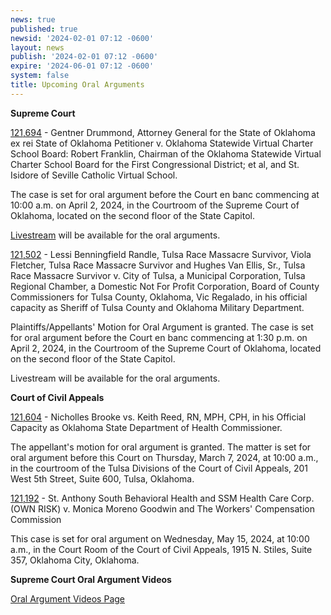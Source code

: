 ```yaml
---
news: true
published: true
newsid: '2024-02-01 07:12 -0600'
layout: news
publish: '2024-02-01 07:12 -0600'
expire: '2024-06-01 07:12 -0600'
system: false
title: Upcoming Oral Arguments
---
```

**Supreme Court**

[121,694](https://www.oscn.net/dockets/GetCaseInformation.aspx?db=appellate&number=121694) - Gentner Drummond, Attorney General for the State of Oklahoma ex rei State of Oklahoma Petitioner v. Oklahoma Statewide Virtual Charter School Board: Robert Franklin, Chairman of the Oklahoma Statewide Virtual Charter School Board for the First Congressional District; et al, and St. Isidore of Seville Catholic Virtual School.  

The case is set for oral argument before the Court en banc commencing at 10:00 a.m. on April 2, 2024, in the Courtroom of the Supreme Court of Oklahoma, located on the second floor of the State Capitol.

[Livestream](https://youtube.com/live/dWrIgT7dTsg?feature=share) will be available for the oral arguments.

[121,502](https://www.oscn.net/dockets/GetCaseInformation.aspx?db=appellate&number=121502) - Lessi Benningfield Randle, Tulsa Race Massacre Survivor, Viola Fletcher, Tulsa Race Massacre Survivor and Hughes Van Ellis, Sr., Tulsa Race Massacre Survivor v. City of Tulsa, a Municipal Corporation, Tulsa Regional Chamber, a Domestic Not For Profit Corporation, Board of County Commissioners for Tulsa County, Oklahoma, Vic Regalado, in his official capacity as Sheriff of Tulsa County and Oklahoma Military Department.

Plaintiffs/Appellants' Motion for Oral Argument is granted. The case is set for oral argument before the Court en banc commencing at 1:30 p.m. on April 2, 2024, in the Courtroom of the Supreme Court of Oklahoma, located on the second floor of the State
Capitol.

Livestream will be available for the oral arguments.


**Court of Civil Appeals**

[121,604](https://www.oscn.net/dockets/GetCaseInformation.aspx?db=appellate&number=121604) - Nicholles Brooke vs. Keith Reed, RN, MPH, CPH, in his Official Capacity as Oklahoma State Department of Health Commissioner.

The appellant's motion for oral argument is granted. The matter is set for oral argument before this Court on Thursday, March 7, 2024, at 10:00 a.m., in the courtroom of the Tulsa Divisions of the Court of Civil Appeals, 201 West 5th Street, Suite 600, Tulsa, Oklahoma.

[121,192](https://www.oscn.net/dockets/GetCaseInformation.aspx?db=appellate&number=121192) - St. Anthony South Behavioral Health and SSM Health Care Corp. (OWN RISK)
v.
Monica Moreno Goodwin and The Workers' Compensation Commission

This case is set for oral argument on Wednesday, May 15, 2024, at 10:00 a.m., in the Court Room of the Court of Civil Appeals, 1915 N. Stiles, Suite 357, Oklahoma City, Oklahoma.

**Supreme Court Oral Argument Videos**

[Oral Argument Videos Page](https://www.oscn.net/static/pastoralarguments.asp)
